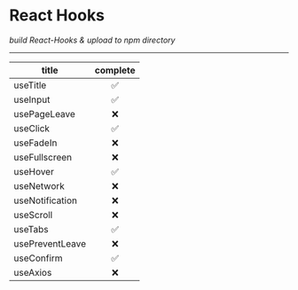 **React Hooks**
=================

_build React-Hooks & upload to npm directory_

---------------------------------------------

|<center>title</center>|<center>complete</center>|
|----------------------|-------------------------|
|useTitle|<center>✅</center>|
|useInput|<center>✅</center>|
|usePageLeave|<center>❌</center>|
|useClick|<center>✅</center>|
|useFadeIn|<center>❌</center>|
|useFullscreen|<center>❌</center>|
|useHover|<center>✅</center>|
|useNetwork|<center>❌</center>|
|useNotification|<center>❌</center>|
|useScroll|<center>❌</center>|
|useTabs|<center>✅</center>|
|usePreventLeave|<center>❌</center>|
|useConfirm|<center>✅</center>|
|useAxios|<center>❌</center>|